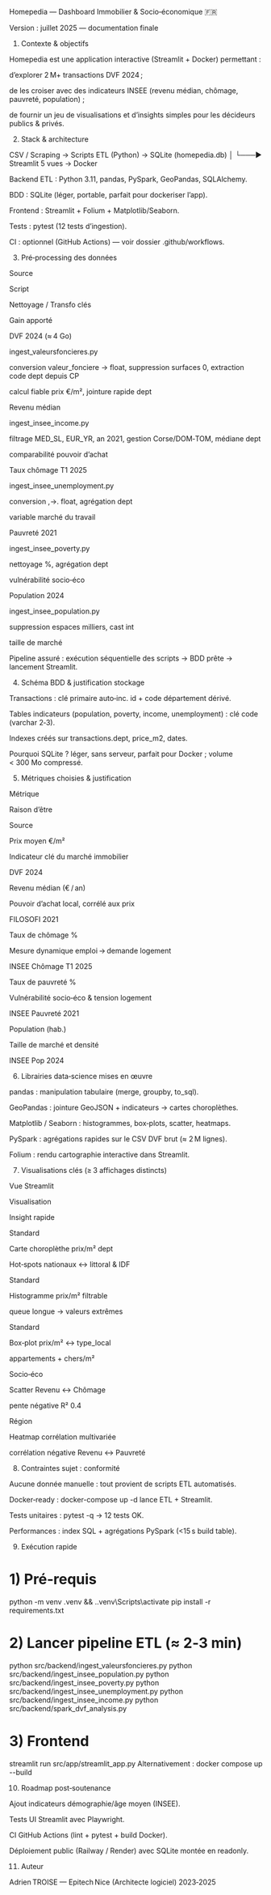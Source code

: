 Homepedia — Dashboard Immobilier & Socio‑économique 🇫🇷

Version : juillet 2025 — documentation finale

1. Contexte & objectifs

Homepedia est une application interactive (Streamlit + Docker) permettant :

d’explorer 2 M+ transactions DVF 2024 ;

de les croiser avec des indicateurs INSEE (revenu médian, chômage, pauvreté, population) ;

de fournir un jeu de visualisations et d’insights simples pour les décideurs publics & privés.

2. Stack & architecture

CSV / Scraping  →  Scripts ETL (Python)  →  SQLite (homepedia.db)
                           │
                           └───►  Streamlit 5 vues  →  Docker

Backend ETL : Python 3.11, pandas, PySpark, GeoPandas, SQLAlchemy.

BDD : SQLite (léger, portable, parfait pour dockeriser l’app).

Frontend : Streamlit + Folium + Matplotlib/Seaborn.

Tests : pytest (12 tests d’ingestion).

CI : optionnel (GitHub Actions) — voir dossier .github/workflows.

3. Pré‑processing des données

Source

Script

Nettoyage / Transfo clés

Gain apporté

DVF 2024 (≈ 4 Go)

ingest_valeursfoncieres.py

conversion valeur_fonciere → float, suppression surfaces 0, extraction code dept depuis CP

calcul fiable prix €/m², jointure rapide dept

Revenu médian

ingest_insee_income.py

filtrage MED_SL, EUR_YR, an 2021, gestion Corse/DOM‑TOM, médiane dept

comparabilité pouvoir d’achat

Taux chômage T1 2025

ingest_insee_unemployment.py

conversion ,→. float, agrégation dept

variable marché du travail

Pauvreté 2021

ingest_insee_poverty.py

nettoyage %, agrégation dept

vulnérabilité socio‑éco

Population 2024

ingest_insee_population.py

suppression espaces milliers, cast int

taille de marché

Pipeline assuré : exécution séquentielle des scripts → BDD prête → lancement Streamlit.

4. Schéma BDD & justification stockage



Transactions : clé primaire auto‑inc. id + code département dérivé.

Tables indicateurs (population, poverty, income, unemployment) : clé code (varchar 2‑3).

Indexes créés sur transactions.dept, price_m2, dates.

Pourquoi SQLite ? léger, sans serveur, parfait pour Docker ; volume < 300 Mo compressé.

5. Métriques choisies & justification

Métrique

Raison d’être

Source

Prix moyen €/m²

Indicateur clé du marché immobilier

DVF 2024

Revenu médian (€ / an)

Pouvoir d’achat local, corrélé aux prix

FILOSOFI 2021

Taux de chômage %

Mesure dynamique emploi → demande logement

INSEE Chômage T1 2025

Taux de pauvreté %

Vulnérabilité socio‑éco & tension logement

INSEE Pauvreté 2021

Population (hab.)

Taille de marché et densité

INSEE Pop 2024

6. Librairies data‑science mises en œuvre

pandas : manipulation tabulaire (merge, groupby, to_sql).

GeoPandas : jointure GeoJSON + indicateurs → cartes choroplèthes.

Matplotlib / Seaborn : histogrammes, box‑plots, scatter, heatmaps.

PySpark : agrégations rapides sur le CSV DVF brut (≈ 2 M lignes).

Folium : rendu cartographie interactive dans Streamlit.

7. Visualisations clés (≥ 3 affichages distincts)

Vue Streamlit

Visualisation

Insight rapide

Standard

Carte choroplèthe prix/m² dept

Hot‑spots nationaux ↔ littoral & IDF

Standard

Histogramme prix/m² filtrable

queue longue → valeurs extrêmes

Standard

Box‑plot prix/m² ↔ type_local

appartements + chers/m²

Socio‑éco

Scatter Revenu ↔ Chômage

pente négative R² 0.4

Région

Heatmap corrélation multivariée

corrélation négative Revenu ↔ Pauvreté

8. Contraintes sujet : conformité

Aucune donnée manuelle : tout provient de scripts ETL automatisés.

Docker‑ready : docker-compose up -d lance ETL + Streamlit.

Tests unitaires : pytest -q → 12 tests OK.

Performances : index SQL + agrégations PySpark (<15 s build table).

9. Exécution rapide

# 1) Pré‑requis
python -m venv .venv && .\.venv\Scripts\activate
pip install -r requirements.txt

# 2) Lancer pipeline ETL (≈ 2‑3 min)
python src/backend/ingest_valeursfoncieres.py
python src/backend/ingest_insee_population.py
python src/backend/ingest_insee_poverty.py
python src/backend/ingest_insee_unemployment.py
python src/backend/ingest_insee_income.py
python src/backend/spark_dvf_analysis.py

# 3) Frontend
streamlit run src/app/streamlit_app.py
Alternativement : docker compose up --build

10. Roadmap post‑soutenance

Ajout indicateurs démographie/âge moyen (INSEE).

Tests UI Streamlit avec Playwright.

CI GitHub Actions (lint + pytest + build Docker).

Déploiement public (Railway / Render) avec SQLite montée en readonly.

11. Auteur

Adrien TROISE — Epitech Nice (Architecte logiciel) 2023‑2025
